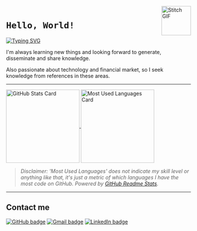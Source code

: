 <a href="https://en.wikipedia.org/wiki/Stitch_(Lilo_%26_Stitch)">
  <img
    align="right"
    alt="Stitch GIF"
    src="https://media.giphy.com/media/zQZsoCpu3Ipq0/giphy.gif"
    width="80"
  />
</a>

# `Hello, World!`

[![Typing SVG](https://readme-typing-svg.herokuapp.com?color=66ccff&vCenter=true&multiline=true&height=100&lines=My+name+is+Gustavo+Dolzan;but+you+can+call+me+Biza)](https://gugadolzan.github.io)

I'm always learning new things and looking forward to generate, disseminate and share knowledge.

Also passionate about technology and financial market, so I seek knowledge from references in these areas.

---

<a href="https://github.com/gugadolzan">
  <img
    align="center"
    alt="GitHub Stats Card"
    height="200"
    src="https://github-readme-stats.vercel.app/api?username=gugadolzan&count_private=true&show_icons=true&hide_rank=true&include_all_commits=true&custom_title=GitHub%20Stats&bg_color=30,00517a,00a0ef,66ccff&title_color=fff&text_color=fff&icon_color=fff"
  />
</a>
<a href="https://github.com/gugadolzan">
  <img
    align="center"
    alt="Most Used Languages Card"
    height="200"
    src="https://github-readme-stats.vercel.app/api/top-langs/?username=gugadolzan&langs_count=6&layout=compact&bg_color=30,66ccff,00a0ef,00517a&title_color=fff&text_color=fff"
  />
</a>

> _Disclaimer: 'Most Used Languages' does not indicate my skill level or anything like that, it's just a metric of which languages I have the most code on GitHub. Powered by [GitHub Readme Stats](https://github.com/anuraghazra/github-readme-stats)._

---

## Contact me

[![GitHub badge](https://img.shields.io/badge/GitHub-00517a?style=for-the-badge&logo=github&logoColor=white)](https://github.com/gugadolzan)
[![Gmail badge](https://img.shields.io/badge/Gmail-00517a?style=for-the-badge&logo=gmail&logoColor=white)](mailto:gudolzan@gmail.com)
[![LinkedIn badge](https://img.shields.io/badge/LinkedIn-00517a?style=for-the-badge&logo=linkedin&logoColor=white)](https://www.linkedin.com/in/gustavo-dolzan)
